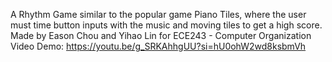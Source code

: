 A Rhythm Game similar to the popular game Piano Tiles, where the user must time button inputs with the music and moving tiles to get a high score. Made by Eason Chou and Yihao Lin for ECE243 - Computer Organization
Video Demo: https://youtu.be/g_SRKAhhgUU?si=hU0ohW2wd8ksbmVh
